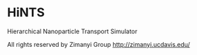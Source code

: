 # HiNTS
Hierarchical Nanoparticle Transport Simulator

All rights reserved by Zimanyi Group
http://zimanyi.ucdavis.edu/
